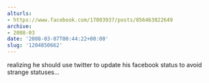 ```yaml
---
alturls:
- https://www.facebook.com/17803937/posts/856463822649
archive:
- 2008-03
date: '2008-03-07T00:44:22+00:00'
slug: '1204850662'
---
```


realizing he should use twitter to update his facebook status to avoid strange statuses...

